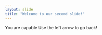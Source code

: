 ```yaml
---
layout: slide
title: "Welcome to our second slide!"
---
```

You are capable
Use the left arrow to go back!
